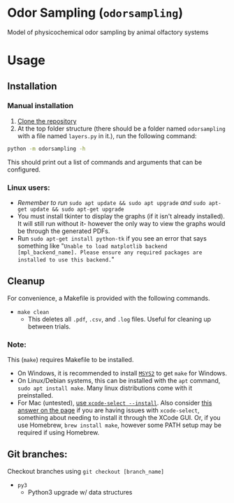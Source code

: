 # Odor Sampling (`odorsampling`)
Model of physicochemical odor sampling by animal olfactory systems

# Usage

## Installation

### Manual installation
1. [Clone the repository](https://github.com/cplab/odorsampling)
2. At the top folder structure (there should be a folder named `odorsampling` with a file named `layers.py` in it.), run the following command:
```sh
python -m odorsampling -h
```
This should print out a list of commands and arguments that can be configured.

### Linux users:
- *Remember to run* `sudo apt update && sudo apt upgrade` *and* `sudo apt-get update && sudo apt-get upgrade`
- You must install tkinter to display the graphs (if it isn't already installed). It will still run without it-
  however the only way to view the graphs would be through the generated PDFs.
- Run `sudo apt-get install python-tk` if you see an error that says something like "`Unable to load matplotlib backend [mpl_backend_name]. Please ensure any required packages are installed to use this backend.`"


## Cleanup
For convenience, a Makefile is provided with the following commands.

- `make clean`
  - This deletes all `.pdf`, `.csv`, and `.log` files. Useful for cleaning up between trials.

### Note:
This (`make`) requires Makefile to be installed.
- On Windows, it is recommended to install [`MSYS2`](https://www.msys2.org/) to get `make` for Windows.
- On Linux/Debian systems, this can be installed with the `apt` command, `sudo apt install make`. Many linux distributions come with it preinstalled.
- For Mac (untested), [use `xcode-select --install`](https://stackoverflow.com/questions/10265742/how-to-install-make-and-gcc-on-a-mac#answer-10265766). Also consider [this answer on the page](https://stackoverflow.com/questions/10265742/how-to-install-make-and-gcc-on-a-mac#answer-10265767) if you are having issues with `xcode-select`, something about needing to install it through the XCode GUI. Or, if you use Homebrew, `brew install make`, however some PATH setup may be required if using Homebrew.

## Git branches:
Checkout branches using `git checkout [branch_name]`
- `py3`
    - Python3 upgrade w/ data structures


